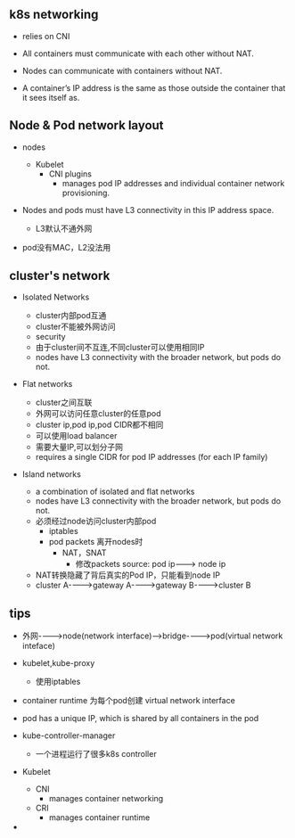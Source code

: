 ## k8s networking


+ relies on CNI

+ All containers must communicate with each other without NAT.

+ Nodes can communicate with containers without NAT.

+ A container’s IP address is the same as those outside the container that it sees itself as.



## Node & Pod  network layout

+ nodes
    + Kubelet
        + CNI plugins
            + manages pod IP addresses and individual container network provisioning.

+ Nodes and pods must have L3 connectivity in this IP address space.
    + L3默认不通外网

+ pod没有MAC，L2没法用

## cluster's network
+ Isolated Networks
    + cluster内部pod互通
    + cluster不能被外网访问
    + security
    + 由于cluster间不互连,不同cluster可以使用相同IP
    + nodes have L3 connectivity with the broader network, but pods do not.

+ Flat networks
    + cluster之间互联
    + 外网可以访问任意cluster的任意pod
    + cluster ip,pod ip,pod CIDR都不相同
    + 可以使用load balancer
    + 需要大量IP,可以划分子网
    + requires a single CIDR for pod IP addresses (for each IP family)

+ Island networks
    + a combination of isolated and flat networks
    + nodes have L3 connectivity with the broader network, but pods do not.
    + 必须经过node访问cluster内部pod
        + iptables
        + pod packets 离开nodes时
            + NAT，SNAT
                + 修改packets source:  pod ip---> node ip
    + NAT转换隐藏了背后真实的Pod IP，只能看到node IP
    + cluster A---->gateway A---->gateway B---->cluster B




## tips

+ 外网---->node(network interface)-->bridge---->pod(virtual network inteface)

+ kubelet,kube-proxy
    + 使用iptables

+ container runtime 为每个pod创建 virtual network interface

+ pod has a unique IP, which is shared by all containers in the pod

+ kube-controller-manager
    + 一个进程运行了很多k8s controller

+ Kubelet
    + CNI
        + manages container networking 
    + CRI
        + manages container runtime 

+ 